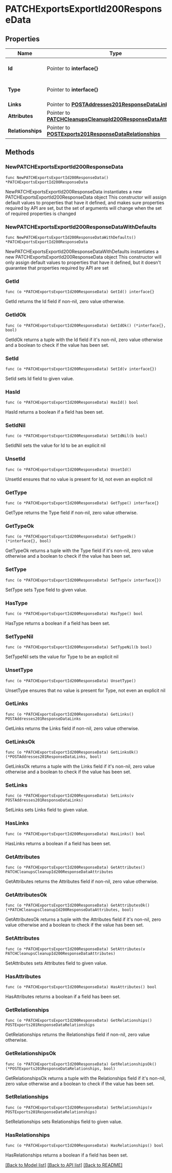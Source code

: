 # PATCHExportsExportId200ResponseData

## Properties

Name | Type | Description | Notes
------------ | ------------- | ------------- | -------------
**Id** | Pointer to **interface{}** | The resource&#39;s id | [optional] 
**Type** | Pointer to **interface{}** | The resource&#39;s type | [optional] 
**Links** | Pointer to [**POSTAddresses201ResponseDataLinks**](POSTAddresses201ResponseDataLinks.md) |  | [optional] 
**Attributes** | Pointer to [**PATCHCleanupsCleanupId200ResponseDataAttributes**](PATCHCleanupsCleanupId200ResponseDataAttributes.md) |  | [optional] 
**Relationships** | Pointer to [**POSTExports201ResponseDataRelationships**](POSTExports201ResponseDataRelationships.md) |  | [optional] 

## Methods

### NewPATCHExportsExportId200ResponseData

`func NewPATCHExportsExportId200ResponseData() *PATCHExportsExportId200ResponseData`

NewPATCHExportsExportId200ResponseData instantiates a new PATCHExportsExportId200ResponseData object
This constructor will assign default values to properties that have it defined,
and makes sure properties required by API are set, but the set of arguments
will change when the set of required properties is changed

### NewPATCHExportsExportId200ResponseDataWithDefaults

`func NewPATCHExportsExportId200ResponseDataWithDefaults() *PATCHExportsExportId200ResponseData`

NewPATCHExportsExportId200ResponseDataWithDefaults instantiates a new PATCHExportsExportId200ResponseData object
This constructor will only assign default values to properties that have it defined,
but it doesn't guarantee that properties required by API are set

### GetId

`func (o *PATCHExportsExportId200ResponseData) GetId() interface{}`

GetId returns the Id field if non-nil, zero value otherwise.

### GetIdOk

`func (o *PATCHExportsExportId200ResponseData) GetIdOk() (*interface{}, bool)`

GetIdOk returns a tuple with the Id field if it's non-nil, zero value otherwise
and a boolean to check if the value has been set.

### SetId

`func (o *PATCHExportsExportId200ResponseData) SetId(v interface{})`

SetId sets Id field to given value.

### HasId

`func (o *PATCHExportsExportId200ResponseData) HasId() bool`

HasId returns a boolean if a field has been set.

### SetIdNil

`func (o *PATCHExportsExportId200ResponseData) SetIdNil(b bool)`

 SetIdNil sets the value for Id to be an explicit nil

### UnsetId
`func (o *PATCHExportsExportId200ResponseData) UnsetId()`

UnsetId ensures that no value is present for Id, not even an explicit nil
### GetType

`func (o *PATCHExportsExportId200ResponseData) GetType() interface{}`

GetType returns the Type field if non-nil, zero value otherwise.

### GetTypeOk

`func (o *PATCHExportsExportId200ResponseData) GetTypeOk() (*interface{}, bool)`

GetTypeOk returns a tuple with the Type field if it's non-nil, zero value otherwise
and a boolean to check if the value has been set.

### SetType

`func (o *PATCHExportsExportId200ResponseData) SetType(v interface{})`

SetType sets Type field to given value.

### HasType

`func (o *PATCHExportsExportId200ResponseData) HasType() bool`

HasType returns a boolean if a field has been set.

### SetTypeNil

`func (o *PATCHExportsExportId200ResponseData) SetTypeNil(b bool)`

 SetTypeNil sets the value for Type to be an explicit nil

### UnsetType
`func (o *PATCHExportsExportId200ResponseData) UnsetType()`

UnsetType ensures that no value is present for Type, not even an explicit nil
### GetLinks

`func (o *PATCHExportsExportId200ResponseData) GetLinks() POSTAddresses201ResponseDataLinks`

GetLinks returns the Links field if non-nil, zero value otherwise.

### GetLinksOk

`func (o *PATCHExportsExportId200ResponseData) GetLinksOk() (*POSTAddresses201ResponseDataLinks, bool)`

GetLinksOk returns a tuple with the Links field if it's non-nil, zero value otherwise
and a boolean to check if the value has been set.

### SetLinks

`func (o *PATCHExportsExportId200ResponseData) SetLinks(v POSTAddresses201ResponseDataLinks)`

SetLinks sets Links field to given value.

### HasLinks

`func (o *PATCHExportsExportId200ResponseData) HasLinks() bool`

HasLinks returns a boolean if a field has been set.

### GetAttributes

`func (o *PATCHExportsExportId200ResponseData) GetAttributes() PATCHCleanupsCleanupId200ResponseDataAttributes`

GetAttributes returns the Attributes field if non-nil, zero value otherwise.

### GetAttributesOk

`func (o *PATCHExportsExportId200ResponseData) GetAttributesOk() (*PATCHCleanupsCleanupId200ResponseDataAttributes, bool)`

GetAttributesOk returns a tuple with the Attributes field if it's non-nil, zero value otherwise
and a boolean to check if the value has been set.

### SetAttributes

`func (o *PATCHExportsExportId200ResponseData) SetAttributes(v PATCHCleanupsCleanupId200ResponseDataAttributes)`

SetAttributes sets Attributes field to given value.

### HasAttributes

`func (o *PATCHExportsExportId200ResponseData) HasAttributes() bool`

HasAttributes returns a boolean if a field has been set.

### GetRelationships

`func (o *PATCHExportsExportId200ResponseData) GetRelationships() POSTExports201ResponseDataRelationships`

GetRelationships returns the Relationships field if non-nil, zero value otherwise.

### GetRelationshipsOk

`func (o *PATCHExportsExportId200ResponseData) GetRelationshipsOk() (*POSTExports201ResponseDataRelationships, bool)`

GetRelationshipsOk returns a tuple with the Relationships field if it's non-nil, zero value otherwise
and a boolean to check if the value has been set.

### SetRelationships

`func (o *PATCHExportsExportId200ResponseData) SetRelationships(v POSTExports201ResponseDataRelationships)`

SetRelationships sets Relationships field to given value.

### HasRelationships

`func (o *PATCHExportsExportId200ResponseData) HasRelationships() bool`

HasRelationships returns a boolean if a field has been set.


[[Back to Model list]](../README.md#documentation-for-models) [[Back to API list]](../README.md#documentation-for-api-endpoints) [[Back to README]](../README.md)


